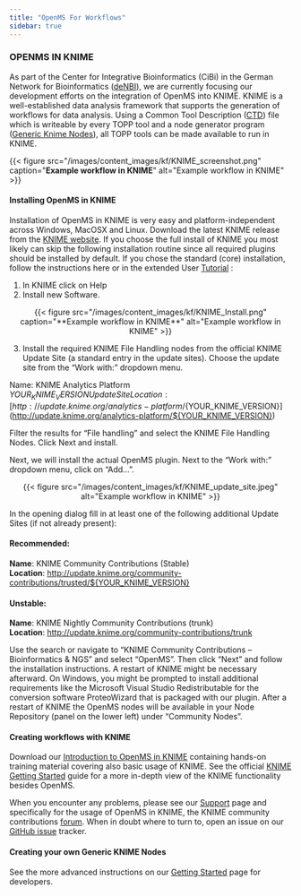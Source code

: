 ```yaml
---
title: "OpenMS For Workflows"
sidebar: true
---
```


### OPENMS IN KNIME

As part of the Center for Integrative Bioinformatics (CiBi) in the German Network for Bioinformatics ([deNBI](http://www.denbi.de/)), we are currently focusing our development efforts on the integration of OpenMS into KNIME. KNIME is a well-established data analysis framework that supports the generation of workflows for data analysis. Using a Common Tool Description ([CTD](https://github.com/WorkflowConversion/CTDSchema)) file which is writeable by every TOPP tool and a node generator program ([Generic Knime Nodes](https://github.com/genericworkflownodes/GenericKnimeNodes)), all TOPP tools can be made available to run in KNIME.

{{< figure src="/images/content_images/kf/KNIME_screenshot.png" caption="**Example workflow in KNIME**" alt="Example workflow in KNIME" >}}

#### Installing OpenMS in KNIME

Installation of OpenMS in KNIME is very easy and platform-independent across Windows, MacOSX and Linux. Download the latest KNIME release from the [KNIME website](http://www.knime.org/). If you choose the full install of KNIME you most likely can skip the following installation routine since all required plugins should be installed by default.
If you chose the standard (core) installation, follow the instructions here or in the extended User [Tutorial](https://github.com/OpenMS/Tutorials) :

1. In KNIME click on Help 
2. Install new Software.

<center>{{< figure src="/images/content_images/kf/KNIME_Install.png" caption="**Example workflow in KNIME**" alt="Example workflow in KNIME" >}}</center>

3. Install the required KNIME File Handling nodes from the official KNIME Update Site (a standard entry in the update sites). Choose the update site from the “Work with:” dropdown menu.

Name: KNIME Analytics Platform ${YOUR_KNIME_VERSION} Update Site
Location: [http://update.knime.org/analytics-platform/${YOUR_KNIME_VERSION}](http://update.knime.org/analytics-platform/${YOUR_KNIME_VERSION})

Filter the results for “File handling” and select the KNIME File Handling Nodes. Click Next and install.

Next, we will install the actual OpenMS plugin. Next to the “Work with:” dropdown menu, click on “Add…”.

<center>{{< figure src="/images/content_images/kf/KNIME_update_site.jpeg" alt="Example workflow in KNIME" >}}</center>

In the opening dialog fill in at least one of the following additional Update Sites (if not already present):

#### Recommended:
**Name**: KNIME Community Contributions (Stable) <br>
**Location**: http://update.knime.org/community-contributions/trusted/${YOUR_KNIME_VERSION}

#### Unstable:
**Name**: KNIME Nightly Community Contributions (trunk)<br>
**Location**: http://update.knime.org/community-contributions/trunk

Use the search or navigate to “KNIME Community Contributions – Bioinformatics & NGS” and select “OpenMS”. Then click “Next” and follow the installation instructions. A restart of KNIME might be necessary afterward. On Windows, you might be prompted to install additional requirements like the Microsoft Visual Studio Redistributable for the conversion software ProteoWizard that is packaged with our plugin.
After a restart of KNIME the OpenMS nodes will be available in your Node Repository (panel on the lower left) under “Community Nodes”.

#### Creating workflows with KNIME

Download our [Introduction to OpenMS in KNIME](https://www.openms.de/wp-content/uploads/2016/02/handout1.pdf) containing hands-on training material covering also basic usage of KNIME. See the official [KNIME Getting Started](https://tech.knime.org/knime) guide for a more in-depth view of the KNIME functionality besides OpenMS.

When you encounter any problems, please see our [Support](https://www.openms.de/support/) page and specifically for the usage of OpenMS in KNIME, the KNIME community contributions [forum](https://tech.knime.org/forum/openms). When in doubt where to turn to, open an issue on our [GitHub issue](https://github.com/OpenMS/OpenMS/issues) tracker.

#### Creating your own Generic KNIME Nodes
See the more advanced instructions on our [Getting Started](http://www.openms.de/getting-started/develop-your-own-openms-tools/) page for developers.